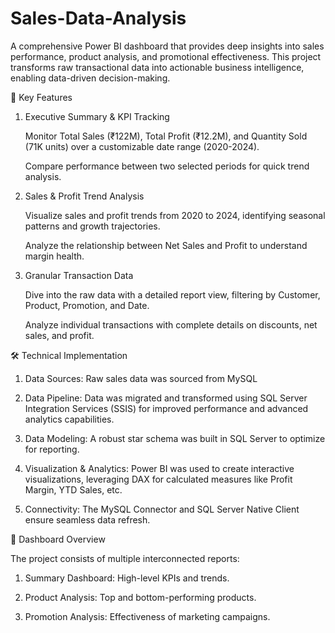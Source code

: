# Sales-Data-Analysis
A comprehensive Power BI dashboard that provides deep insights into sales performance, product analysis, and promotional effectiveness. This project transforms raw transactional data into actionable business intelligence, enabling data-driven decision-making.

🌟 Key Features

 1. Executive Summary & KPI Tracking

      Monitor Total Sales (₹122M), Total Profit (₹12.2M), and Quantity Sold (71K units) over a customizable date range (2020-2024).

      Compare performance between two selected periods for quick trend analysis.

 2. Sales & Profit Trend Analysis

     Visualize sales and profit trends from 2020 to 2024, identifying seasonal patterns and growth trajectories.

     Analyze the relationship between Net Sales and Profit to understand margin health.


 4. Granular Transaction Data

     Dive into the raw data with a detailed report view, filtering by Customer, Product, Promotion, and Date.

     Analyze individual transactions with complete details on discounts, net sales, and profit.


🛠️ Technical Implementation

   1. Data Sources: Raw sales data was sourced from MySQL

   2. Data Pipeline: Data was migrated and transformed using SQL Server Integration Services (SSIS) for improved performance and advanced analytics capabilities.

   3. Data Modeling: A robust star schema was built in SQL Server to optimize for reporting.

   4. Visualization & Analytics: Power BI was used to create interactive visualizations, leveraging DAX for calculated measures like Profit Margin, YTD Sales, etc.

   5. Connectivity: The MySQL Connector and SQL Server Native Client ensure seamless data refresh.


📁 Dashboard Overview

   The project consists of multiple interconnected reports:

   1. Summary Dashboard: High-level KPIs and trends.

   2. Product Analysis: Top and bottom-performing products.

   3. Promotion Analysis: Effectiveness of marketing campaigns.


   

